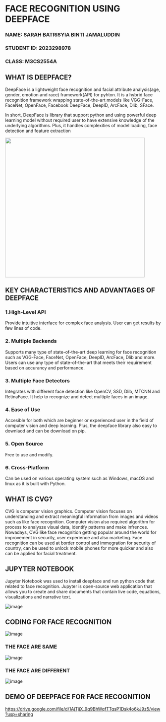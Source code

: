 # FACE RECOGNITION USING DEEPFACE
 ### NAME: SARAH BATRISYIA BINTI JAMALUDDIN
 ### STUDENT ID: 2023298978
 ### CLASS: M3CS2554A

 ## WHAT IS DEEPFACE? 

 DeepFace is a lightweight face recognition and facial attribute analysis(age, gender, emotion and race) framework(API) for pyhton. It is a hybrid face recognition framework wrapping 
 state-of-the-art models like VGG-Face, FaceNet, OpenFace, Facebook DeepFace, DeepID, ArcFace, Dlib, SFace. 

 In short, DeepFace is library that support python and using powerful deep learning model without required user to have extensive knowledge of the underlying algorithms. Plus, it handles 
 complexities of model loading, face detection and feature extraction

 <img src= "https://github.com/user-attachments/assets/3f48f34a-2f90-466d-a297-0e4353578e30" alts="image" width="450"/>

 ## KEY CHARACTERISTICS AND ADVANTAGES OF DEEPFACE 
 ### 1.High-Level API
 Provide intuitive interface for complex face analysis. User can get results by few lines of code. 

 ### 2. Multiple Backends 
 Supports many type of state-of-the-art deep learning for face recognition such as VGG-Face, FaceNet, OpenFace, DeepID, ArcFace, Dlib and more. Users can use any type of state-of-the-art
 that meets their requirement based on accurancy and performance. 

 ### 3. Multiple Face Detectors
 Integrates with different face detection like OpenCV, SSD, Dlib, MTCNN and RetinaFace. It help to recognize and detect multiple faces in an image. 

 ### 4. Ease of Use
 Accesible for both which are beginner or experienced user in the field of computer vision and deep learning. Plus, the deepface library also easy to downlaod and can be download on pip. 

 ### 5. Open Source
 Free to use and modify. 

 ### 6. Cross-Platform
 Can be used on various operating system such as Windows, macOS and linux as it is built with Python. 

 ## WHAT IS CVG? 
 CVG is computer vision graphics. Computer vision focuses on understanding and extract meaningful information from images and videos such as like face recognition. Computer vision also 
 required algorithm for process to analysze visual data, identify patterns and make infrences. Nowadays, CVG like face recognition getting popular around the world for improvement in 
 security, user experience and also marketing. Face recognition can be used at border control and immegration for security of country, can be used to unlock mobile phones for more quicker 
 and also can be applied for facial treatment. 

 ## JUPYTER NOTEBOOK

 Jupyter Notebook was used to install deepface and run python code that related to face recognition. 
 Jupyter is open-source web application that allows you to create and share documents that contain live code, equations, visualizations and narrative text. 

 ![image](https://github.com/user-attachments/assets/7866c885-dbd4-4ce0-96ff-2e2ccb5c8c4b)


 ## CODING FOR FACE RECOGNITION
 ![image](https://github.com/user-attachments/assets/ad71e906-2240-46a2-9303-df51f5661c33)

 ### THE FACE ARE SAME
 ![image](https://github.com/user-attachments/assets/1f71634f-e97b-4798-84f2-918d9268ea28)

 ### THE FACE ARE DIFFERENT
 ![image](https://github.com/user-attachments/assets/2c432e8e-88e9-4a5e-bf1b-52ace9422252)


 ## DEMO OF DEEPFACE FOR FACE RECOGNITION 
 https://drive.google.com/file/d/1AjTjjX_9q9BhWqfTTqsP1Dsk4o6kJ9z5/view?usp=sharing
